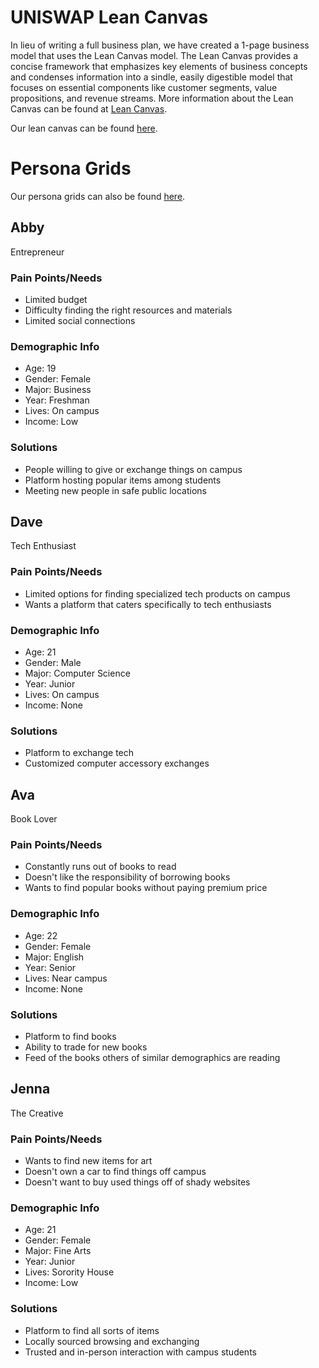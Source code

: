 # UNISWAP Lean Canvas

In lieu of writing a full business plan, we have created a 1-page business model that uses the Lean Canvas model. The Lean Canvas provides a concise framework that emphasizes key elements of business concepts and condenses information into a sindle, easily digestible model that focuses on essential components like customer segments, value propositions, and revenue streams. More information about the Lean Canvas can be found at [Lean Canvas](https://www.leancanvas.com).

Our lean canvas can be found [here](https://docs.google.com/presentation/d/11vgXLrOii0DactRECimMZVA6QJxtxzyTPzR3j-7Oqmk/edit#slide=id.gc8216bd24_20_0).

# Persona Grids
Our persona grids can also be found [here](https://docs.google.com/presentation/d/1m9A83jg0Sq9hcLyO7_6Sin0zsAFHubWtZxoPnwKPSWQ/edit?usp=sharing).

## Abby
Entrepreneur

### Pain Points/Needs
* Limited budget
* Difficulty finding the right resources and materials
* Limited social connections

### Demographic Info
* Age: 19
* Gender: Female
* Major: Business
* Year: Freshman
* Lives: On campus
* Income: Low

### Solutions
* People willing to give or exchange things on campus
* Platform hosting popular items among students
* Meeting new people in safe public locations

## Dave
Tech Enthusiast

### Pain Points/Needs
* Limited options for finding specialized tech products on campus
* Wants a platform that caters specifically to tech enthusiasts

### Demographic Info
* Age: 21
* Gender: Male
* Major: Computer Science
* Year: Junior
* Lives: On campus
* Income: None

### Solutions
* Platform to exchange tech
* Customized computer accessory exchanges

## Ava
Book Lover

### Pain Points/Needs
* Constantly runs out of books to read
* Doesn't like the responsibility of borrowing books
* Wants to find popular books without paying premium price

### Demographic Info
* Age: 22
* Gender: Female
* Major: English
* Year: Senior
* Lives: Near campus
* Income: None

### Solutions
* Platform to find books
* Ability to trade for new books
* Feed of the books others of similar demographics are reading

## Jenna
The Creative

### Pain Points/Needs
* Wants to find new items for art
* Doesn't own a car to find things off campus
* Doesn't want to buy used things off of shady websites

### Demographic Info
* Age: 21
* Gender: Female
* Major: Fine Arts
* Year: Junior
* Lives: Sorority House
* Income: Low

### Solutions
* Platform to find all sorts of items
* Locally sourced browsing and exchanging
* Trusted and in-person interaction with campus students
